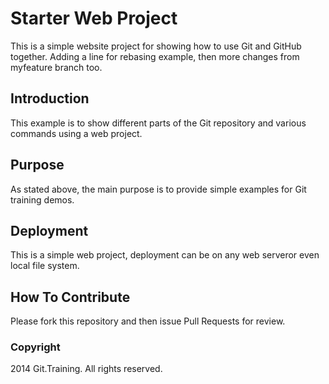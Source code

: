# Starter Web Project

This is a simple website project for showing how to use Git and GitHub together. Adding a line for rebasing example, then more changes from myfeature branch too.

## Introduction

This example is to show different parts of the Git repository and various commands using a web project.

## Purpose

As stated above, the main purpose is to provide simple examples for Git training demos.

## Deployment

This is a simple web project, deployment can be on any web serveror even local file system.

## How To Contribute

Please fork this repository and then issue Pull Requests for review.

### Copyright
2014 Git.Training. All rights reserved.